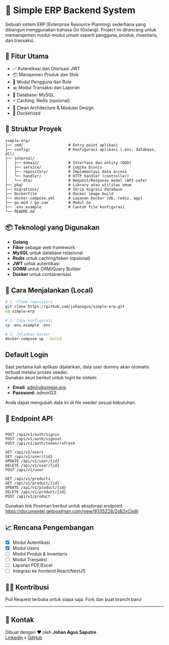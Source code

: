 
# 🏢 Simple ERP Backend System

Sebuah sistem ERP (Enterprise Resource Planning) sederhana yang dibangun menggunakan bahasa Go (Golang). Project ini dirancang untuk memanajemen modul-modul umum seperti pengguna, produk, inventaris, dan transaksi.

## 🚀 Fitur Utama

- ✅ Autentikasi dan Otorisasi JWT
- 📦 Manajemen Produk dan Stok
- 👥 Modul Pengguna dan Role
- 📊 Modul Transaksi dan Laporan
- 💾 Database: MySQL
- ⚡ Caching: Redis (opsional)
- 🧩 Clean Architecture & Modular Design
- 🐳 Dockerized

## 📂 Struktur Proyek

```
simple-erp/
├── cmd/                    # Entry point aplikasi
├── config/                 # Konfigurasi aplikasi (.env, database, dll)
├── internal/
│   ├── domain/             # Interface dan entity (DDD)
│   ├── service/            # Logika bisnis
│   ├── repository/         # Implementasi data access
│   └── handler/            # HTTP handler (controller)
│   └── dto/                # Request/Response model (API-safe)
├── pkg/                    # Library atau utilitas umum
├── migrations/             # Skrip migrasi database
├── Dockerfile              # Docker image build
├── docker-compose.yml      # Layanan Docker (db, redis, app)
├── go.mod / go.sum         # Modul Go
├── .env.example            # Contoh file konfigurasi
└── README.md
```

## 📦 Teknologi yang Digunakan

- **Golang**
- **Fiber** sebagai web framework
- **MySQL** untuk database relasional
- **Redis** untuk caching/token (opsional)
- **JWT** untuk autentikasi
- **GORM** untuk ORM/Query Builder
- **Docker** untuk containerisasi

## 📄 Cara Menjalankan (Local)

```bash
# 1. Clone repositori
git clone https://github.com/johanagus/simple-erp.git
cd simple-erp

# 2. Copy konfigurasi
cp .env.example .env

# 3. Jalankan Docker
docker-compose up --build
```

## Default Login

Saat pertama kali aplikasi dijalankan, data user dummy akan otomatis terbuat melalui proses seeder.  
Gunakan akun berikut untuk login ke sistem:

- **Email:** admin@simple.erp
- **Password:** admin123

Anda dapat mengubah data ini di file seeder sesuai kebutuhan.

## 🧪 Endpoint API

```http

POST /api/v1/auth/signin
POST /api/v1/auth/signout
POST /api/v1/auth/token/refresh

GET /api/v1/users
GET /api/v1/user/{id}
UPDATE /api/v1/user/{id}
DELETE /api/v1/user/{id}
POST /api/v1/user

GET /api/v1/products
GET /api/v1/product/{id}
UPDATE /api/v1/product/{id}
DELETE /api/v1/product/{id}
POST /api/v1/product

```

Gunakan link Postman berikut untuk eksplorasi endpoint. 
https://documenter.getpostman.com/view/9335228/2sB2xCiq8j


## 📈 Rencana Pengembangan

- [x] Modul Autentikasi
- [x] Modul Users
- [ ] Modul Produk & Inventaris
- [ ] Modul Transaksi
- [ ] Laporan PDF/Excel
- [ ] Integrasi ke frontend React/NextJS

## 👨‍💻 Kontribusi

Pull Request terbuka untuk siapa saja. Fork dan buat branch baru!

---

## 📮 Kontak

Dibuat dengan ❤️ oleh **Johan Agus Saputro**  
[LinkedIn](https://www.linkedin.com/in/johan-agus/) • [GitHub](https://github.com/johanagus)
